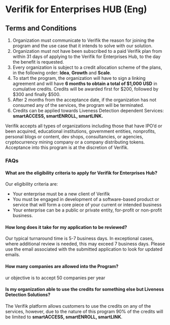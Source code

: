 # Verifik for Enterprises HUB (Eng)

## **Terms and Conditions**

1. Organization must communicate to Verifik the reason for joining the program and the use case that it intends to solve with our solution.
2. Organization must not have been subscribed to a paid Verifik plan from within 31 days of applying to the Verifik for Enterprises Hub, to the day the benefit is requested.
3. Every organization is subject to a credit allocation scheme of the plans, in the following order: **Idea**, **Growth** and **Scale**.
4. To start the program, the organization will have to sign a linking agreement and will have **6 months to obtain a total of $1,000 USD** in cumulative credits. Credits will be awarded first for $200, followed by $300 and finally $500.
5. After 2 months from the acceptance date, if the organization has not consumed any of the services, the program will be terminated.
6. Credits can be applied towards Liveness Detection dependent Services: **smartACCESS, smartENROLL, smartLINK.**

Verifik accepts all types of organizations including those that have IPO’d or been acquired, educational institutions, government entities, nonprofits, personal blogs or content, dev shops, consultancies, or agencies, cryptocurrency mining company or a company distributing tokens. ‍Acceptance into this program is at the discretion of Verifik.

### **FAQs**

#### **What are the eligibility criteria to apply for Verifik for Enterprises Hub?**

Our eligibility criteria are:

* Your enterprise must be a new client of Verifik
* You must be engaged in development of a software-based product or service that will form a core piece of your current or intended business
* Your enterprise can be a public or private entity, for-profit or non-profit business.

#### **How long does it take for my application to be reviewed?**

Our typical turnaround time is 5-7 business days. In exceptional cases, where additional review is needed, this may exceed 7 business days. Please use the email associated with the submitted application to look for updated emails.

#### **How many companies are allowed into the Program?**

ur objective is to accept 50 companies per year

#### **Is my organization able to use the credits for something else but Liveness Detection Solutions?**

The Verifik platform allows customers to use the credits on any of the services, however, due to the nature of this program 90% of the credits will be limited to **smartACCESS, smartENROLL, smartLINK**.
